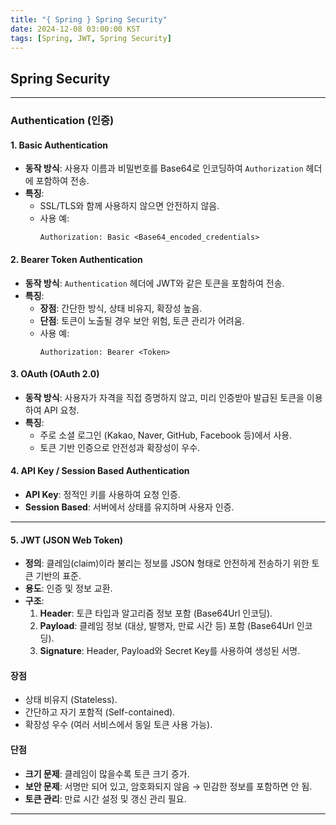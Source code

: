 ```yaml
---
title: "{ Spring } Spring Security"
date: 2024-12-08 03:00:00 KST
tags: [Spring, JWT, Spring Security]
---
```


## **Spring Security**

---

### **Authentication (인증)**

#### 1. **Basic Authentication**

- **동작 방식**: 사용자 이름과 비밀번호를 Base64로 인코딩하여 `Authorization` 헤더에 포함하여 전송.
- **특징**:
  - SSL/TLS와 함께 사용하지 않으면 안전하지 않음.
  - 사용 예:
    ```
    Authorization: Basic <Base64_encoded_credentials>
    ```

#### 2. **Bearer Token Authentication**

- **동작 방식**: `Authentication` 헤더에 JWT와 같은 토큰을 포함하여 전송.
- **특징**:
  - **장점**: 간단한 방식, 상태 비유지, 확장성 높음.
  - **단점**: 토큰이 노출될 경우 보안 위험, 토큰 관리가 어려움.
  - 사용 예:
    ```
    Authorization: Bearer <Token>
    ```

#### 3. **OAuth (OAuth 2.0)**

- **동작 방식**: 사용자가 자격을 직접 증명하지 않고, 미리 인증받아 발급된 토큰을 이용하여 API 요청.
- **특징**:
  - 주로 소셜 로그인 (Kakao, Naver, GitHub, Facebook 등)에서 사용.
  - 토큰 기반 인증으로 안전성과 확장성이 우수.

#### 4. **API Key / Session Based Authentication**

- **API Key**: 정적인 키를 사용하여 요청 인증.
- **Session Based**: 서버에서 상태를 유지하며 사용자 인증.

---

#### 5. **JWT (JSON Web Token)**

- **정의**: 클레임(claim)이라 불리는 정보를 JSON 형태로 안전하게 전송하기 위한 토큰 기반의 표준.
- **용도**: 인증 및 정보 교환.
- **구조**:
  1. **Header**: 토큰 타입과 알고리즘 정보 포함 (Base64Url 인코딩).
  2. **Payload**: 클레임 정보 (대상, 발행자, 만료 시간 등) 포함 (Base64Url 인코딩).
  3. **Signature**: Header, Payload와 Secret Key를 사용하여 생성된 서명.

#### **장점**

- 상태 비유지 (Stateless).
- 간단하고 자기 포함적 (Self-contained).
- 확장성 우수 (여러 서비스에서 동일 토큰 사용 가능).

#### **단점**

- **크기 문제**: 클레임이 많을수록 토큰 크기 증가.
- **보안 문제**: 서명만 되어 있고, 암호화되지 않음 → 민감한 정보를 포함하면 안 됨.
- **토큰 관리**: 만료 시간 설정 및 갱신 관리 필요.

---
